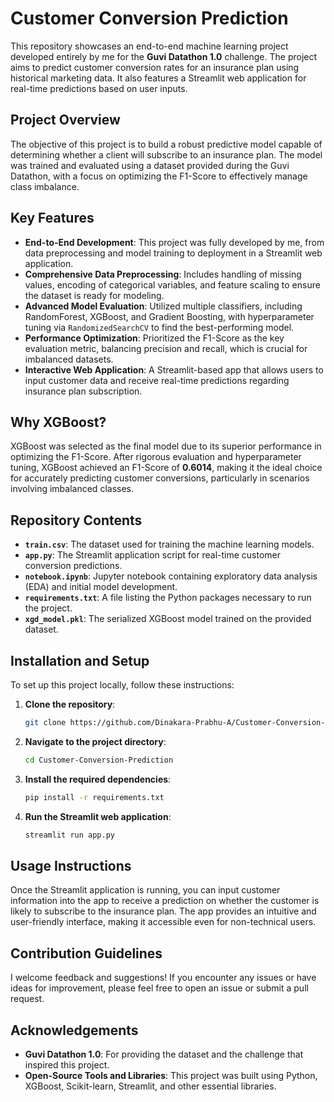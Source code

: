 # Customer Conversion Prediction

This repository showcases an end-to-end machine learning project developed entirely by me for the **Guvi Datathon 1.0** challenge. The project aims to predict customer conversion rates for an insurance plan using historical marketing data. It also features a Streamlit web application for real-time predictions based on user inputs.

## Project Overview

The objective of this project is to build a robust predictive model capable of determining whether a client will subscribe to an insurance plan. The model was trained and evaluated using a dataset provided during the Guvi Datathon, with a focus on optimizing the F1-Score to effectively manage class imbalance.

## Key Features

- **End-to-End Development**: This project was fully developed by me, from data preprocessing and model training to deployment in a Streamlit web application.
- **Comprehensive Data Preprocessing**: Includes handling of missing values, encoding of categorical variables, and feature scaling to ensure the dataset is ready for modeling.
- **Advanced Model Evaluation**: Utilized multiple classifiers, including RandomForest, XGBoost, and Gradient Boosting, with hyperparameter tuning via `RandomizedSearchCV` to find the best-performing model.
- **Performance Optimization**: Prioritized the F1-Score as the key evaluation metric, balancing precision and recall, which is crucial for imbalanced datasets.
- **Interactive Web Application**: A Streamlit-based app that allows users to input customer data and receive real-time predictions regarding insurance plan subscription.

## Why XGBoost?

XGBoost was selected as the final model due to its superior performance in optimizing the F1-Score. After rigorous evaluation and hyperparameter tuning, XGBoost achieved an F1-Score of **0.6014**, making it the ideal choice for accurately predicting customer conversions, particularly in scenarios involving imbalanced classes.

## Repository Contents

- **`train.csv`**: The dataset used for training the machine learning models.
- **`app.py`**: The Streamlit application script for real-time customer conversion predictions.
- **`notebook.ipynb`**: Jupyter notebook containing exploratory data analysis (EDA) and initial model development.
- **`requirements.txt`**: A file listing the Python packages necessary to run the project.
- **`xgd_model.pkl`**: The serialized XGBoost model trained on the provided dataset.

## Installation and Setup

To set up this project locally, follow these instructions:

1. **Clone the repository**:
    ```bash
    git clone https://github.com/Dinakara-Prabhu-A/Customer-Conversion-Prediction.git
    ```

2. **Navigate to the project directory**:
    ```bash
    cd Customer-Conversion-Prediction
    ```

3. **Install the required dependencies**:
    ```bash
    pip install -r requirements.txt
    ```

4. **Run the Streamlit web application**:
    ```bash
    streamlit run app.py
    ```

## Usage Instructions

Once the Streamlit application is running, you can input customer information into the app to receive a prediction on whether the customer is likely to subscribe to the insurance plan. The app provides an intuitive and user-friendly interface, making it accessible even for non-technical users.

## Contribution Guidelines

I welcome feedback and suggestions! If you encounter any issues or have ideas for improvement, please feel free to open an issue or submit a pull request.


## Acknowledgements

- **Guvi Datathon 1.0**: For providing the dataset and the challenge that inspired this project.
- **Open-Source Tools and Libraries**: This project was built using Python, XGBoost, Scikit-learn, Streamlit, and other essential libraries.
